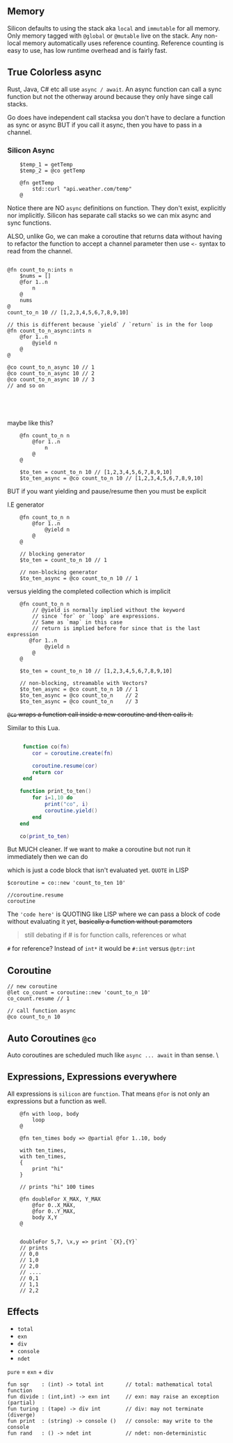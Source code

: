 ## Memory

Silicon defaults to using the stack aka `local` and `immutable` for all memory. Only memory
tagged with `@global` or `@mutable` live on the stack. Any non-local memory automatically uses reference counting.
Reference counting is easy to use, has low runtime overhead and is fairly fast.

## True Colorless async

Rust, Java, C# etc all use `async / await`. An async function can call a sync function but not the otherway around because they only have
singe call stacks.

Go does have independent call stacksa you don't have to declare a function as sync or async BUT if you call it async, then you have to pass in a channel.

### Silicon Async

```silicon
    $temp_1 = getTemp
    $temp_2 = @co getTemp

    @fn getTemp
        std::curl "api.weather.com/temp"
    @
```

Notice there are NO `async` definitions on function. They don't exist, explicitly nor implicitly. Silicon has separate call stacks so we can mix async and sync functions.

ALSO, unlike Go, we can make a coroutine that returns data without having to refactor the function to accept a channel parameter then use `<-` syntax to read from the channel.

```silicon

@fn count_to_n:ints n
    $nums = []
    @for 1..n
        n
    @
    nums
@
count_to_n 10 // [1,2,3,4,5,6,7,8,9,10]

// this is different because `yield` / `return` is in the for loop
@fn count_to_n_async:ints n
    @for 1..n
        @yield n
    @
@

@co count_to_n_async 10 // 1
@co count_to_n_async 10 // 2
@co count_to_n_async 10 // 3
// and so on





```

maybe like this?

```silicon
    @fn count_to_n n
        @for 1..n
            n
        @
    @

    $to_ten = count_to_n 10 // [1,2,3,4,5,6,7,8,9,10]
    $to_ten_async = @co count_to_n 10 // [1,2,3,4,5,6,7,8,9,10]
```

BUT if you want yielding and pause/resume then you must be explicit

I.E generator

```silicon
    @fn count_to_n n
        @for 1..n
            @yield n
        @
    @

    // blocking generator
    $to_ten = count_to_n 10 // 1

    // non-blocking generator
    $to_ten_async = @co count_to_n 10 // 1
```

versus yielding the completed collection which is implicit

```silicon
    @fn count_to_n n
        // @yield is normally implied without the keyword
        // since `for` or `loop` are expressions.
        // Same as `map` in this case
        // return is implied before for since that is the last expression
       @for 1..n
            @yield n
        @
    @

    $to_ten = count_to_n 10 // [1,2,3,4,5,6,7,8,9,10]

    // non-blocking, streamable with Vectors?
    $to_ten_async = @co count_to_n 10 // 1
    $to_ten_async = @co count_to_n    // 2
    $to_ten_async = @co count_to_n    // 3
```

~~`@co` wraps a function call inside a new coroutine and then calls it.~~

Similar to this Lua.

```lua

     function co(fn)
        cor = coroutine.create(fn)

        coroutine.resume(cor)
        return cor
     end

    function print_to_ten()
        for i=1,10 do
            print("co", i)
            coroutine.yield()
        end
    end

    co(print_to_ten)

```

But MUCH cleaner. If we want to make a coroutine but not run it immediately then we can do

which is just a code block that isn't evaluated yet. `QUOTE` in LISP

```
$coroutine = co::new 'count_to_ten 10'

//coroutine.resume
coroutine

```

The `'code here'` is QUOTING like LISP where we can pass a block of code without evaluating it yet, ~~basically a function without parameters~~

> still debating if # is for function calls, references or what

`#` for reference? Instead of `int*` it would be `#:int` versus `@ptr:int`

## Coroutine

```silicon
// new coroutine
@let co_count = coroutine::new 'count_to_n 10'
co_count.resume // 1

// call function async
@co count_to_n 10

```

## Auto Coroutines `@co`

Auto coroutines are scheduled much like `async ... await` in than sense. \

## Expressions, Expressions everywhere

All expressions is `silicon` are `function`. That means `@for` is not only an expressions but a function as well.

```silicon
    @fn with loop, body
        loop
    @

    @fn ten_times body => @partial @for 1..10, body

    with ten_times,
    with ten_times,
    {
        print "hi"
    }

    // prints "hi" 100 times

    @fn doubleFor X_MAX, Y_MAX
        @for 0..X_MAX,
        @for 0..Y_MAX,
        body X,Y
    @


    doubleFor 5,7, \x,y => print `{X},{Y}`
    // prints
    // 0,0
    // 1,0
    // 2,0
    // ....
    // 0,1
    // 1,1
    // 2,2

```

## Effects

- `total`
- `exn`
- `div`
- `console`
- `ndet`

`pure` = `exn` + `div`

```
fun sqr    : (int) -> total int       // total: mathematical total function
fun divide : (int,int) -> exn int     // exn: may raise an exception (partial)
fun turing : (tape) -> div int        // div: may not terminate (diverge)
fun print  : (string) -> console ()   // console: may write to the console
fun rand   : () -> ndet int           // ndet: non-deterministic
```
